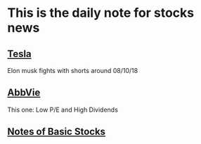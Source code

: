 # This is the daily note for stocks news
## [Tesla](https://github.com/Guannan-Shen/everday_code/blob/master/stocks/Tesla%20Stock%20Diary.ipynb)
Elon musk fights with shorts around 08/10/18
## [AbbVie](https://github.com/Guannan-Shen/everday_code/blob/master/stocks/ABBV%20Stock%20Diary.ipynb)
This one: Low P/E and High Dividends
## [Notes of Basic Stocks](https://github.com/Guannan-Shen/everday_code/blob/master/stocks/Notes_basic_stocks.ipynb)
